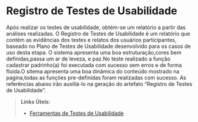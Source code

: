 # Registro de Testes de Usabilidade

Após realizar os testes de usabilidade, obtém-se um relatório a partir das análises realizadas. O Registro de Testes de Usabilidade é um relatório que contém as evidências dos testes e relatos dos usuários participantes, baseado no Plano de Testes de Usabilidade desenvolvido para os casos de uso desta etapa.
O sistema apresenta uma boa estruturação,cores bem definidas,passa um ar de leveza, e paz.No teste realizado a função cadastrar padrinho(a) foi executada com sucesso sem erros e de forma fluida.O sitema apresenta uma boa dinâmica do conteúdo mostrado na pagina,todas as funções pre-definidas foram realizadas com sucesso.
As referências abaixo irão auxiliá-lo na geração do artefato “Registro de Testes de Usabilidade”.

> **Links Úteis**:
> - [Ferramentas de Testes de Usabilidade](https://www.usability.gov/how-to-and-tools/resources/templates.html)
